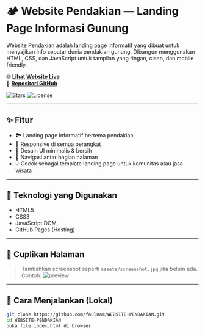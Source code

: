 # 🏕️ Website Pendakian — Landing Page Informasi Gunung

Website Pendakian adalah landing page informatif yang dibuat untuk menyajikan info seputar dunia pendakian gunung. Dibangun menggunakan HTML, CSS, dan JavaScript untuk tampilan yang ringan, clean, dan mobile friendly.

🌐 **[Lihat Website Live](https://faulnam.github.io/WEBSITE-PENDAKIAN/)**  
📁 **[Repositori GitHub](https://github.com/faulnam/WEBSITE-PENDAKIAN)**

![Stars](https://img.shields.io/github/stars/faulnam/WEBSITE-PENDAKIAN?style=social)
![License](https://img.shields.io/github/license/faulnam/WEBSITE-PENDAKIAN)

---

## ✨ Fitur

- 🏞️ Landing page informatif bertema pendakian
- 📱 Responsive di semua perangkat
- 🎨 Desain UI minimalis & bersih
- 🔗 Navigasi antar bagian halaman
- 💡 Cocok sebagai template landing page untuk komunitas atau jasa wisata

---

## 🔧 Teknologi yang Digunakan

- HTML5
- CSS3
- JavaScript DOM
- GitHub Pages (Hosting)

---

## 📸 Cuplikan Halaman

> Tambahkan screenshot seperti `assets/screenshot.jpg` jika belum ada.  
Contoh:
![preview](https://faulnam.github.io/WEBSITE-PENDAKIAN/assets/screenshot.jpg)

---

## 🚀 Cara Menjalankan (Lokal)

```bash
git clone https://github.com/faulnam/WEBSITE-PENDAKIAN.git
cd WEBSITE-PENDAKIAN
buka file index.html di browser
